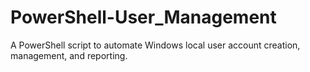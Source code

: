 # PowerShell-User_Management
A PowerShell script to automate Windows local user account creation, management, and reporting.
